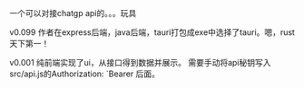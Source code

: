 一个可以对接chatgp api的。。。玩具

v0.099  作者在express后端，java后端，tauri打包成exe中选择了tauri。嗯，rust天下第一！

v0.001  纯前端实现了ui，从接口得到数据并展示。
需要手动将api秘钥写入src/api.js的Authorization: `Bearer 后面。
